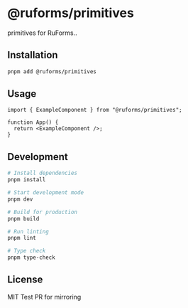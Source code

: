 # @ruforms/primitives

primitives for RuForms..

## Installation

```bash
pnpm add @ruforms/primitives
```

## Usage

```tsx
import { ExampleComponent } from "@ruforms/primitives";

function App() {
  return <ExampleComponent />;
}
```

## Development

```bash
# Install dependencies
pnpm install

# Start development mode
pnpm dev

# Build for production
pnpm build

# Run linting
pnpm lint

# Type check
pnpm type-check
```

## License

MIT
Test PR for mirroring

